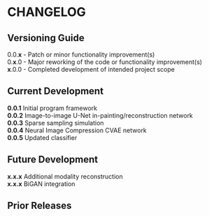 # CHANGELOG

## Versioning Guide
0.0.**x** - Patch or minor functionality improvement(s)  
0.**x**.0 - Major reworking of the code or functionality improvement(s)  
**x**.0.0 - Completed development of intended project scope   

## Current Development

**0.0.1**  Initial program framework   
**0.0.2**  Image-to-image U-Net in-painting/reconstruction network   
**0.0.3**  Sparse sampling simulation   
**0.0.4**  Neural Image Compression CVAE network   
**0.0.5**  Updated classifier   

## Future Development

**x.x.x**  Additional modality reconstruction   
**x.x.x**  BiGAN integration   

## Prior Releases

